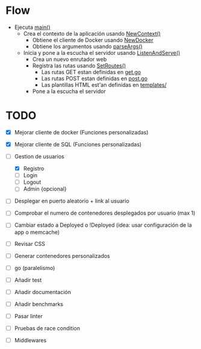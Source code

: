 # Flow

- Ejecuta [main()](./main.go)
    - Crea el contexto de la aplicación usando [NewContext()](./server/config/context.go)
        - Obtiene el cliente de Docker usando [NewDocker](./server/docker/client.go)
        - Obtiene los argumentos usando [parseArgs()](./server/config/args.go)
    - Inicia y pone a la escucha el servidor usando [ListenAndServe()](./server/server.go)
        - Crea un nuevo enrutador web 
        - Registra las rutas usando [SetRoutes()](./server/routes/index.go)
            - Las rutas GET estan definidas en [get.go](./server/routes/get.go)
            - Las rutas POST estan definidas en [post.go](./server/routes/post.go)
            - Las plantillas HTML est'an definidas en [templates/](./server/templates/)
        - Pone a la escucha el servidor

# TODO
- [X] Mejorar cliente de docker (Funciones personalizadas)
- [X] Mejorar cliente de SQL (Funciones personalizadas)
- [ ] Gestion de usuarios
    - [X] Registro
    - [ ] Login
    - [ ] Logout
    - [ ] Admin {opcional}
- [ ] Desplegar en puerto aleatorio + link al usuario
- [ ] Comprobar el numero de contenedores desplegados por usuario (max 1)
- [ ] Cambiar estado a Deployed o !Deployed (idea: usar configuración de la app o memcache)
- [ ] Revisar CSS

- [ ] Generar contenedores personalizados
- [ ] go (paralelismo)
- [ ] Añadir test
- [ ] Añadir documentación
- [ ] Añadir benchmarks
- [ ] Pasar linter
- [ ] Pruebas de race condition
- [ ] Middlewares